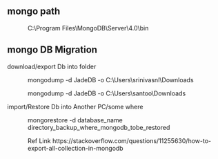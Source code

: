 <h2>mongo path</h2>

<ul>
 <ol>
   C:\Program Files\MongoDB\Server\4.0\bin
 </ol>
</ul>

<h2>mongo DB Migration</h2>
<p>download/export Db into folder</p>
<ul>
 <ol>mongodump -d JadeDB -o C:\Users\srinivasnl\Downloads </ol>
 <ol>mongodump -d JadeDB -o C:\Users\santoo\Downloads </ol>
</ul>
<p>import/Restore Db into Another PC/some where</p>
<ul>
 <ol>mongorestore -d database_name directory_backup_where_mongodb_tobe_restored</ol>
 <ol>Ref Link https://stackoverflow.com/questions/11255630/how-to-export-all-collection-in-mongodb </ol>
</ul>

